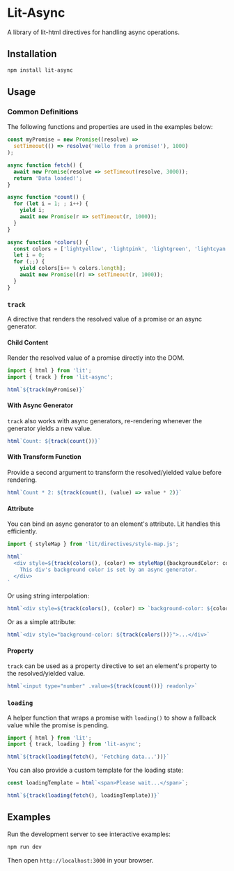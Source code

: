 # Lit-Async

A library of lit-html directives for handling async operations.

## Installation

```sh
npm install lit-async
```

## Usage

### Common Definitions

The following functions and properties are used in the examples below:

```typescript
const myPromise = new Promise((resolve) =>
  setTimeout(() => resolve('Hello from a promise!'), 1000)
);

async function fetch() {
  await new Promise(resolve => setTimeout(resolve, 3000));
  return 'Data loaded!';
}

async function *count() {
  for (let i = 1; ; i++) {
    yield i;
    await new Promise(r => setTimeout(r, 1000));
  }
}

async function *colors() {
  const colors = ['lightyellow', 'lightpink', 'lightgreen', 'lightcyan'];
  let i = 0;
  for (;;) {
    yield colors[i++ % colors.length];
    await new Promise((r) => setTimeout(r, 1000));
  }
}
```

### `track`

A directive that renders the resolved value of a promise or an async generator.

#### Child Content

Render the resolved value of a promise directly into the DOM.

```typescript
import { html } from 'lit';
import { track } from 'lit-async';

html`${track(myPromise)}`
```

#### With Async Generator

`track` also works with async generators, re-rendering whenever the generator yields a new value.

```typescript
html`Count: ${track(count())}`
```

#### With Transform Function

Provide a second argument to transform the resolved/yielded value before rendering.

```typescript
html`Count * 2: ${track(count(), (value) => value * 2)}`
```

#### Attribute

You can bind an async generator to an element's attribute. Lit handles this efficiently.

```typescript
import { styleMap } from 'lit/directives/style-map.js';

html`
  <div style=${track(colors(), (color) => styleMap({backgroundColor: color}))}>
    This div's background color is set by an async generator.
  </div>
`
```

Or using string interpolation:

```typescript
html`<div style=${track(colors(), (color) => `background-color: ${color}`)}>...</div>`
```

Or as a simple attribute:

```typescript
html`<div style="background-color: ${track(colors())}">...</div>`
```

#### Property

`track` can be used as a property directive to set an element's property to the resolved/yielded value.

```typescript
html`<input type="number" .value=${track(count())} readonly>`
```

### `loading`

A helper function that wraps a promise with `loading()` to show a fallback value while the promise is pending.

```typescript
import { html } from 'lit';
import { track, loading } from 'lit-async';

html`${track(loading(fetch(), 'Fetching data...'))}`
```

You can also provide a custom template for the loading state:

```typescript
const loadingTemplate = html`<span>Please wait...</span>`;

html`${track(loading(fetch(), loadingTemplate))}`
```

## Examples

Run the development server to see interactive examples:

```bash
npm run dev
```

Then open `http://localhost:3000` in your browser.
